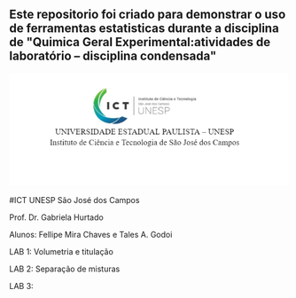## Este repositorio foi criado para demonstrar o uso de ferramentas estatisticas durante a disciplina de "Quimica Geral Experimental:atividades de laboratório – disciplina condensada"

![alt text](https://github.com/FellipeMira/Lab_QG/blob/main/lab_1/Captura%20de%20tela%202022-01-02%20154117.png)

#ICT UNESP São José dos Campos

Prof. Dr. Gabriela Hurtado

Alunos: Fellipe Mira Chaves e Tales A. Godoi

LAB 1: Volumetria e titulação

LAB 2: Separação de misturas

LAB 3:
